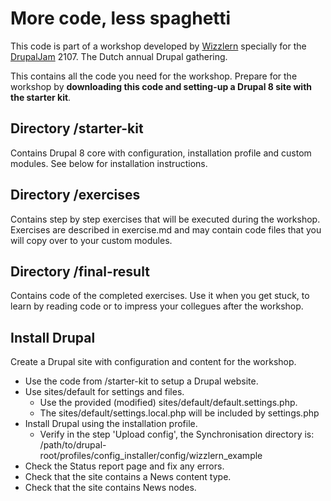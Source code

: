 # More code, less spaghetti

This code is part of a workshop developed by [Wizzlern](https://wizzlern.nl) specially for the [DrupalJam](https://drupaljam.nl) 2107. The Dutch annual Drupal gathering.

This contains all the code you need for the workshop. 
Prepare for the workshop by **downloading this code and setting-up a Drupal 8 site with the starter kit**.

## Directory /starter-kit

Contains Drupal 8 core with configuration, installation profile and custom modules. See below for installation instructions.

## Directory /exercises

Contains step by step exercises that will be executed during the workshop. Exercises are described in exercise.md and may contain code files that you will copy over to your custom modules.

## Directory /final-result

Contains code of the completed exercises. Use it when you get stuck, to learn by reading code or to impress your collegues after the workshop.

## Install Drupal
Create a Drupal site with configuration and content for the workshop.

- Use the code from /starter-kit to setup a Drupal website.
- Use sites/default for settings and files. 
  - Use the provided (modified) sites/default/default.settings.php.
  - The sites/default/settings.local.php will be included by settings.php
- Install Drupal using the installation profile.
  - Verify in the step 'Upload config', the Synchronisation directory is: /path/to/drupal-root/profiles/config_installer/config/wizzlern_example
- Check the Status report page and fix any errors.
- Check that the site contains a News content type.
- Check that the site contains News nodes.
